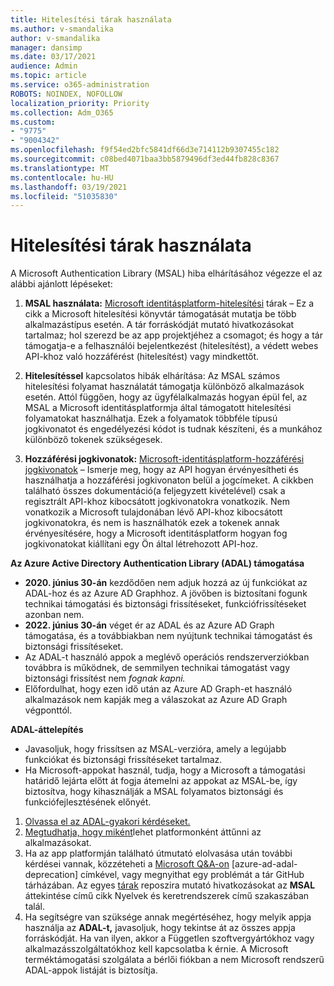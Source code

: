 ```yaml
---
title: Hitelesítési tárak használata
ms.author: v-smandalika
author: v-smandalika
manager: dansimp
ms.date: 03/17/2021
audience: Admin
ms.topic: article
ms.service: o365-administration
ROBOTS: NOINDEX, NOFOLLOW
localization_priority: Priority
ms.collection: Adm_O365
ms.custom:
- "9775"
- "9004342"
ms.openlocfilehash: f9f54ed2bfc5841df66d3e714112b9307455c182
ms.sourcegitcommit: c08bed4071baa3bb5879496df3ed44fb828c8367
ms.translationtype: MT
ms.contentlocale: hu-HU
ms.lasthandoff: 03/19/2021
ms.locfileid: "51035830"
---
```

# <a name="working-with-authentication-libraries"></a>Hitelesítési tárak használata

A Microsoft Authentication Library (MSAL) hiba elhárításához végezze el az alábbi ajánlott lépéseket:

1. **MSAL használata:** [Microsoft identitásplatform-hitelesítési](https://docs.microsoft.com/azure/active-directory/develop/reference-v2-libraries) tárak – Ez a cikk a Microsoft hitelesítési könyvtár támogatását mutatja be több alkalmazástípus esetén. A tár forráskódját mutató hivatkozásokat tartalmaz; hol szerezd be az app projektjéhez a csomagot; és hogy a tár támogatja-e a felhasználói bejelentkezést (hitelesítést), a védett webes API-khoz való hozzáférést (hitelesítést) vagy mindkettőt.

2. **Hitelesítéssel** kapcsolatos hibák elhárítása: Az MSAL számos hitelesítési folyamat használatát támogatja különböző alkalmazások esetén. Attól függően, hogy az ügyfélalkalmazás hogyan épül fel, az MSAL a Microsoft identitásplatformja által támogatott hitelesítési folyamatokat használhatja. Ezek a folyamatok többféle típusú jogkivonatot és engedélyezési kódot is tudnak készíteni, és a munkához különböző tokenek szükségesek.

3. **Hozzáférési jogkivonatok:** [Microsoft-identitásplatform-hozzáférési jogkivonatok](https://docs.microsoft.com/azure/active-directory/develop/access-tokens) – Ismerje meg, hogy az API hogyan érvényesítheti és használhatja a hozzáférési jogkivonaton belül a jogcímeket. A cikkben található összes dokumentáció(a feljegyzett kivételével) csak a regisztrált API-khoz kibocsátott jogkivonatokra vonatkozik. Nem vonatkozik a Microsoft tulajdonában lévő API-khoz kibocsátott jogkivonatokra, és nem is használhatók ezek a tokenek annak érvényesítésére, hogy a Microsoft identitásplatform hogyan fog jogkivonatokat kiállítani egy Ön által létrehozott API-hoz.

**Az Azure Active Directory Authentication Library (ADAL) támogatása**

- **2020. június 30-án** kezdődően nem adjuk hozzá az új funkciókat az ADAL-hoz és az Azure AD Graphhoz. A jövőben is biztosítani fogunk technikai támogatási és biztonsági frissítéseket, funkciófrissítéseket azonban nem.
- **2022. június 30-án** véget ér az ADAL és az Azure AD Graph támogatása, és a továbbiakban nem nyújtunk technikai támogatást és biztonsági frissítéseket.
- Az ADAL-t használó appok a meglévő operációs rendszerverziókban továbbra is működnek, de semmilyen technikai támogatást vagy biztonsági frissítést nem *fognak kapni.*
- Előfordulhat, hogy ezen idő után az Azure AD Graph-et használó alkalmazások nem kapják meg a válaszokat az Azure AD Graph végponttól.

**ADAL-áttelepítés**

- Javasoljuk, hogy frissítsen az MSAL-verzióra, amely a legújabb funkciókat és biztonsági frissítéseket tartalmaz.
- Ha Microsoft-appokat használ, tudja, hogy a Microsoft a támogatási határidő lejárta előtt át fogja átemelni az appokat az MSAL-be, így biztosítva, hogy kihasználják a MSAL folyamatos biztonsági és funkciófejlesztésének előnyét.

1. [Olvassa el az ADAL-gyakori kérdéseket.](https://docs.microsoft.com/azure/active-directory/develop/msal-migration#frequently-asked-questions-faq)
2. [Megtudhatja, hogy miként](https://docs.microsoft.com/azure/active-directory/develop/msal-migration#migration-guidance)lehet platformonként áttűnni az alkalmazásokat.
3. Ha az app platformján található útmutató elolvasása után további kérdései vannak, közzéteheti a [Microsoft Q&A-on](https://docs.microsoft.com/answers/topics/azure-ad-adal-deprecation.html) [azure-ad-adal-deprecation] címkével, vagy megnyithat egy problémát a tár GitHub tárházában. Az egyes [tárak](https://docs.microsoft.com/azure/active-directory/develop/msal-overview#languages-and-frameworks) reposzira mutató hivatkozásokat az **MSAL** áttekintése című cikk Nyelvek és keretrendszerek című szakaszában talál.
4. Ha segítségre van szüksége annak megértéséhez, hogy melyik appja használja az **ADAL-t,** javasoljuk, hogy tekintse át az összes appja forráskódját. Ha van ilyen, akkor a Független szoftvergyártókhoz vagy alkalmazásszolgáltatókhoz kell kapcsolatba k érnie. A Microsoft terméktámogatási szolgálata a bérlői fiókban a nem Microsoft rendszerű ADAL-appok listáját is biztosítja.







